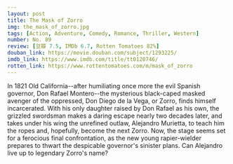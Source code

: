 ```yaml
---
layout: post 
title: The Mask of Zorro
img: the_mask_of_zorro.jpg
tags: [Action, Adventure, Comedy, Romance, Thriller, Western]
number: No. 89
review: [豆瓣 7.5, IMDb 6.7, Rotten Tomatoes 82%]
douban_link: https://movie.douban.com/subject/1293225/
imdb_link: https://www.imdb.com/title/tt0120746/
rotten_link: https://www.rottentomatoes.com/m/mask_of_zorro
---
```


In 1821 Old California--after humiliating once more the evil Spanish governor, Don Rafael Montero--the mysterious black-caped masked avenger of the oppressed, Don Diego de la Vega, or Zorro, finds himself incarcerated. With his only daughter raised by Don Rafael as his own, the grizzled swordsman makes a daring escape nearly two decades later, and takes under his wing the unrefined outlaw, Alejandro Murietta, to teach him the ropes and, hopefully, become the next Zorro. Now, the stage seems set for a ferocious final confrontation, as the new young rapier-wielder prepares to thwart the despicable governor's sinister plans. Can Alejandro live up to legendary Zorro's name?